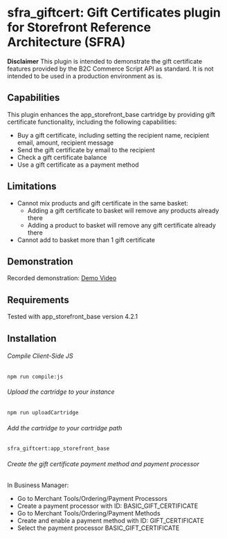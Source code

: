 # sfra_giftcert: Gift Certificates plugin for Storefront Reference Architecture (SFRA)

**Disclaimer**
This plugin is intended to demonstrate the gift certificate features provided by the B2C Commerce Script API as standard. 
It is not intended to be used in a production environment as is.

## Capabilities

This plugin enhances the app_storefront_base cartridge by providing gift certificate functionality, including the following capabilities:
* Buy a gift certificate, including setting the recipient name, recipient email, amount, recipient message
* Send the gift certificate by email to the recipient
* Check a gift certificate balance
* Use a gift certificate as a payment method

## Limitations

* Cannot mix products and gift certificate in the same basket:
  * Adding a gift certificate to basket will remove any products already there
  * Adding a product to basket will remove any gift certificate already there
* Cannot add to basket more than 1 gift certificate

## Demonstration

Recorded demonstration: [Demo Video](https://org62.my.salesforce.com/sfc/p/000000000062/a/0M000000O8U5/pTdgqFRPktlWLc5Owa53sG7P.5dU1GKcJN6kfAEg80k)

## Requirements

Tested with app_storefront_base version 4.2.1

## Installation

###### Compile Client-Side JS

```
npm run compile:js
```

###### Upload the cartridge to your instance

```
npm run uploadCartridge
```

###### Add the cartridge to your cartridge path

```
sfra_giftcert:app_storefront_base
```

###### Create the gift certificate payment method and payment processor

In Business Manager:
* Go to Merchant Tools/Ordering/Payment Processors
* Create a payment processor with ID: BASIC_GIFT_CERTIFICATE
* Go to Merchant Tools/Ordering/Payment Methods
* Create and enable a payment method with ID: GIFT_CERTIFICATE
* Select the payment processor BASIC_GIFT_CERTIFICATE




